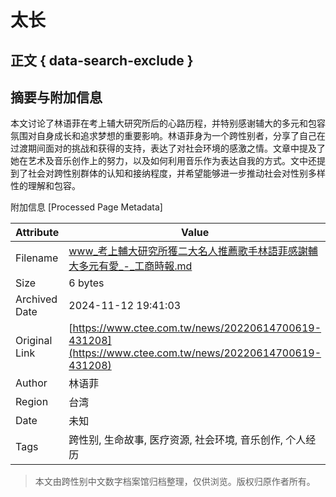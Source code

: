 # 太长

## 正文 { data-search-exclude }


## 摘要与附加信息

<!-- tcd_abstract -->
本文讨论了林语菲在考上辅大研究所后的心路历程，并特别感谢辅大的多元和包容氛围对自身成长和追求梦想的重要影响。林语菲身为一个跨性别者，分享了自己在过渡期间面对的挑战和获得的支持，表达了对社会环境的感激之情。文章中提及了她在艺术及音乐创作上的努力，以及如何利用音乐作为表达自我的方式。文中还提到了社会对跨性别群体的认知和接纳程度，并希望能够进一步推动社会对性别多样性的理解和包容。
<!-- tcd_abstract_end -->

附加信息 [Processed Page Metadata]

| Attribute       | Value                                  |
|-----------------|----------------------------------------|
| Filename        | www_考上輔大研究所獲二大名人推薦歌手林語菲感謝輔大多元有愛_-_工商時報.md                             |
| Size            | 6 bytes                           |
| Archived Date   | 2024-11-12 19:41:03                             |
| Original Link   | [https://www.ctee.com.tw/news/20220614700619-431208](https://www.ctee.com.tw/news/20220614700619-431208)                       |
| Author          | 林语菲                               |
| Region          | 台湾                               |
| Date            | 未知                                 |
| Tags            | 跨性别, 生命故事, 医疗资源, 社会环境, 音乐创作, 个人经历                                 |
>
> 本文由跨性别中文数字档案馆归档整理，仅供浏览。版权归原作者所有。
>